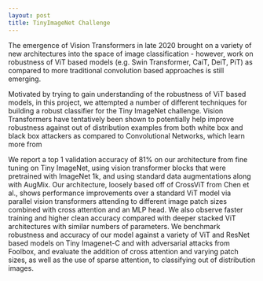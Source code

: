 ```yaml
---
layout: post
title: TinyImageNet Challenge
---
```

The emergence of Vision Transformers in late 2020 brought on a variety of new architectures into the space of image classification - however, work on robustness of ViT based models (e.g. Swin Transformer, CaiT, DeiT, PiT) as compared to more traditional convolution based approaches is still emerging.

Motivated by trying to gain understanding of the robustness of ViT based models, in this project, we attempted a number of different techniques for building a robust classifier for the Tiny ImageNet challenge. Vision Transformers have tentatively been shown to potentially help improve robustness against out of distribution examples from both white box and black box attackers as compared to Convolutional Networks, which learn more from 

 We report a top 1 validation accuracy of 81% on our architecture from fine tuning on Tiny ImageNet, using vision transformer blocks that were pretrained with ImageNet 1k, and using standard data augmentations along with AugMix. Our architecture, loosely based off of CrossViT from Chen et al., shows performance improvements over a standard ViT model via parallel vision transformers attending to different image patch sizes combined with cross attention and an MLP head. We also observe faster training and higher clean accuracy compared with deeper stacked ViT architectures with similar numbers of parameters. We benchmark robustness and accuracy of our model against a variety of ViT and ResNet based models on Tiny Imagenet-C and with adversarial attacks from Foolbox, and evaluate the addition of cross attention and varying patch sizes, as well as the use of sparse attention, to classifying out of distribution images.